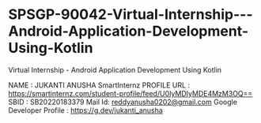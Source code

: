 # SPSGP-90042-Virtual-Internship---Android-Application-Development-Using-Kotlin
Virtual Internship - Android Application Development Using Kotlin

NAME : JUKANTI ANUSHA
SmartInternz PROFILE
  URL : https://smartinternz.com/student-profile/feed/U0IyMDIyMDE4MzM3OQ==
  SBID	:	SB20220183379
  Mail Id: reddyanusha0202@gmail.com
Google Developer Profile : https://g.dev/jukanti_anusha 
